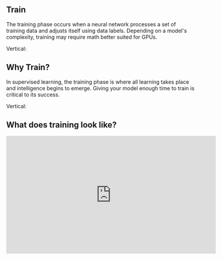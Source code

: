 ## Train

The training phase occurs when a neural network processes a set of training data and adjusts itself using data labels. Depending on a model's complexity, training may require math better suited for GPUs.

Vertical:

## Why Train?

In supervised learning, the training phase is where all learning takes place and intelligence begins to emerge. Giving your model enough time to train is critical to its success.


Vertical:

## What does training look like?

<iframe
  width="560"
  height="315"
  src="https://www.youtube.com/embed/nrnxZVEHZCo?mute=1"
  frameborder="0"
  allowfullscreen>
</iframe>

